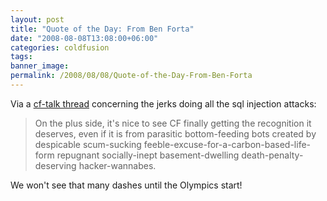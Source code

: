 ```yaml
---
layout: post
title: "Quote of the Day: From Ben Forta"
date: "2008-08-08T13:08:00+06:00"
categories: coldfusion 
tags: 
banner_image: 
permalink: /2008/08/08/Quote-of-the-Day-From-Ben-Forta
---
```


Via a <a href="http://www.houseoffusion.com/groups/CF-Talk/message.cfm/messageid:310529">cf-talk thread</a> concerning the jerks doing all the sql injection attacks:

<blockquote>
<p>
On the plus side, it's nice to see CF finally getting the recognition it deserves, even if it is from parasitic bottom-feeding bots created by despicable scum-sucking feeble-excuse-for-a-carbon-based-life-form repugnant socially-inept basement-dwelling death-penalty-deserving hacker-wannabes.
</p>
</blockquote>

We won't see that many dashes until the Olympics start!